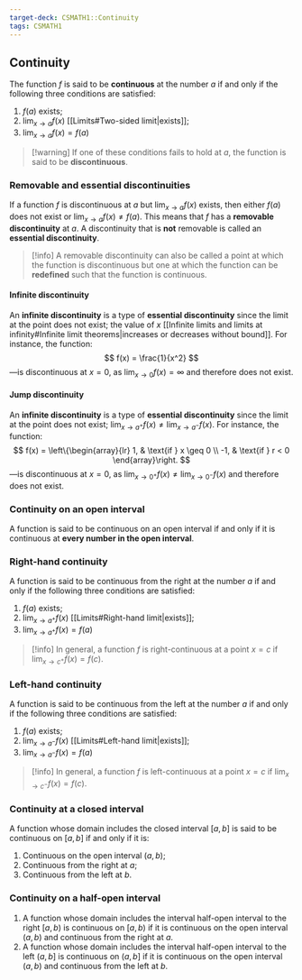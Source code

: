 ```yaml
---
target-deck: CSMATH1::Continuity
tags: CSMATH1
---
```


## Continuity

The function $f$ is said to be **continuous** at the number $a$ if and only if the following three conditions are satisfied:
1. $f(a)$ exists;
2. $\lim_{x \to a} f(x)$ [[Limits#Two-sided limit|exists]];
3. $\lim_{x \to a} f(x) = f(a)$
>[!warning] If one of these conditions fails to hold at $a$, the function is said to be **discontinuous**.
<!--ID: 1707819157587-->


### Removable and essential discontinuities

If a function $f$ is discontinuous at $a$ but $\lim_{x \to a} f(x)$ exists, then either $f(a)$ does not exist or $\lim_{x \to a} f(x) \neq f(a)$. This means that $f$ has a **removable discontinuity** at $a$.
A discontinuity that is **not** removable is called an **essential discontinuity**.
>[!info] A removable discontinuity can also be called a point at which the function is discontinuous but one at which the function can be **redefined** such that the function is continuous.
<!--ID: 1707819157593-->


#### Infinite discontinuity

An **infinite discontinuity** is a type of **essential discontinuity** since the limit at the point does not exist; the value of $x$ [[Infinite limits and limits at infinity#Infinite limit theorems|increases or decreases without bound]]. For instance, the function:
$$
f(x) = \frac{1}{x^2}
$$
—is discontinuous at $x=0$, as $\lim_{x \to 0} f(x) = \infty$ and therefore does not exist.
<!--ID: 1707819157598-->


#### Jump discontinuity

An **infinite discontinuity** is a type of **essential discontinuity** since the limit at the point does not exist; $\lim_{x \to a^+} f(x) \neq \lim_{x \to a^-} f(x)$. For instance, the function:
$$
f(x) = \left\{\begin{array}{lr}
1, & \text{if } x \geq 0 \\
-1, & \text{if } r < 0 
\end{array}\right.
$$
—is discontinuous at $x=0$, as $\lim_{x \to 0^+} f(x) \neq \lim_{x \to 0^-} f(x)$ and therefore does not exist.
<!--ID: 1707819157604-->


### Continuity on an open interval

A function is said to be continuous on an open interval if and only if it is continuous at **every number in the open interval**.
<!--ID: 1707819157609-->


### Right-hand continuity

A function is said to be continuous from the right at the number $a$ if and only if the following three conditions are satisfied:
1. $f(a)$ exists;
2. $\lim_{x \to a^+} f(x)$ [[Limits#Right-hand limit|exists]];
3. $\lim_{x \to a^+} f(x) = f(a)$
>[!info] In general, a function $f$ is right-continuous at a point $x=c$ if $\lim_{x \to c^+} f(x) = f(c)$.
<!--ID: 1707819157614-->


### Left-hand continuity

A function is said to be continuous from the left at the number $a$ if and only if the following three conditions are satisfied:
1. $f(a)$ exists;
2. $\lim_{x \to a^-} f(x)$ [[Limits#Left-hand limit|exists]];
3. $\lim_{x \to a^-} f(x) = f(a)$
>[!info] In general, a function $f$ is left-continuous at a point $x=c$ if $\lim_{x \to c^-} f(x) = f(c)$.
<!--ID: 1707819157617-->


### Continuity at a closed interval

A function whose domain includes the closed interval $[a, b]$ is said to be continuous on $[a, b]$ if and only if it is:
1. Continuous on the open interval $(a, b)$;
2. Continuous from the right at $a$;
3. Continuous from the left at $b$.
<!--ID: 1707819157622-->


### Continuity on a half-open interval

 1. A function whose domain includes the interval half-open interval to the right $[a, b)$ is continuous on $[a, b)$ if it is continuous on the open interval $(a, b)$ and continuous from the right at $a$.
 2. A function whose domain includes the interval half-open interval to the left $(a, b]$ is continuous on $(a, b]$ if it is continuous on the open interval $(a, b)$ and continuous from the left at $b$.
<!--ID: 1707819157626-->
